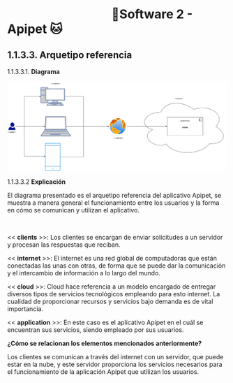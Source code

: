 #  &nbsp;&nbsp;&nbsp;&nbsp;&nbsp;&nbsp;&nbsp;&nbsp;&nbsp;&nbsp;&nbsp;&nbsp;&nbsp;&nbsp;&nbsp;&nbsp;&nbsp;&nbsp;&nbsp;&nbsp;&nbsp;&nbsp;&nbsp;&nbsp;&nbsp;&nbsp;&nbsp;&nbsp;&nbsp;&nbsp;&nbsp;&nbsp;&nbsp;&nbsp;&nbsp;&nbsp;🐶Software 2 - Apipet 🐱  #


## 1.1.3.3. Arquetipo referencia

1.1.3.3.1. **Diagrama**

![](https://github.com/MiguelRiosT/ApipetDocumentacion/blob/main/Dise%C3%B1o%20alto%20nivel/Alternativa%20de%20soluci%C3%B3n/Arquetipo%20referencia/ArquetipoReferencia.drawio.png)

1.1.3.3.2 **Explicación** 

El diagrama presentado es el arquetipo referencia del aplicativo Apipet, se muestra a manera general el funcionamiento entre los usuarios y la forma en cómo se comunican y utilizan el aplicativo.

<br>

<< **clients**  >>: Los clientes se encargan de enviar solicitudes a un servidor y procesan las respuestas que reciban.

<< **internet** >>: El internet es una red global de computadoras que están conectadas las unas con otras, de forma que se puede dar la comunicación y el intercambio de información a lo largo del mundo.

<< **cloud** >>: Cloud hace referencia a un modelo encargado de entregar diversos tipos de servicios tecnológicos empleando para esto internet.
La cualidad de proporcionar recursos y servicios bajo demanda es de vital importancia.


<< **application** >>: En este caso es el aplicativo Apipet en el cuál se encuentran sus servicios, siendo empleado por sus usuarios.

**¿Cómo se relacionan los elementos mencionados anteriormente?**

Los clientes se comunican a través del internet con un servidor, que puede estar en la nube, y este servidor proporciona los servicios necesarios para el funcionamiento de la aplicación Apipet que utilizan los usuarios.
